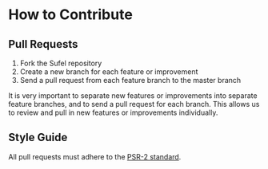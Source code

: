 # How to Contribute

## Pull Requests

1. Fork the Sufel repository
2. Create a new branch for each feature or improvement
3. Send a pull request from each feature branch to the master branch

It is very important to separate new features or improvements into separate feature branches, and to send a
pull request for each branch. This allows us to review and pull in new features or improvements individually.

## Style Guide

All pull requests must adhere to the [PSR-2 standard](https://github.com/php-fig/fig-standards/blob/master/accepted/PSR-2-coding-style-guide.md).
